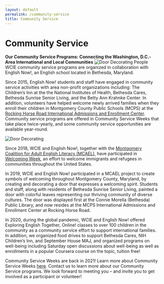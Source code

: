 ```yaml
---
layout: default
permalink: /community-service
title: Community Service
---
```

# Community Service
**Our Community Service Programs: Connecting the Washington, D.C.-Area International and Local Communities**
![Door Decorating People](/assets/images/community-service-and-ssl/door-decoration-people.png "Door Decorating People") WCIE community service programs are organized in collaboration with English Now!, an English school located in Bethesda, Maryland.

Since 2015, English Now! students and staff have engaged in community service activities with area non-profit organizations including: The Children’s Inn at the the National Institutes of Health, Bethesda Cares, Bethesda Sunrise Senior Living, and the Betty Ann Krahnke Center. In addition, volunteers have helped welcome newly arrived families when they enroll their children in Montgomery County Public Schools (MCPS) at the [Rocking Horse Road International Admissions and Enrollment Center](https://montgomerycountymd.galaxydigital.com/need/detail/?need_id=434317). Community service programs are offered in Community Service Weeks that take place twice-yearly, and some community service opportunities are available year-round.

![Door Decorating](/assets/images/community-service-and-ssl/door-decoration.png "Door Decorating")

Since 2018, WCIE and English Now!, together with the [Montgomery Coalition for Adult English Literacy (MCAEL)](http://mcael.org/), have participated in [Welcoming Week](http://welcomingweek.org/), an effort to welcome immigrants and refugees in communities throughout the United States.

In 2019, WCIE and English Now! participated in a MCAEL project to create symbols of welcoming throughout Montgomery County, Maryland, by creating and decorating a door that expresses a welcoming spirit. Students and staff, along with residents of Bethesda Sunrise Senior Living, painted a door with colorful leaves representing our thriving community of diverse cultures. The door was displayed first at the Connie Morella (Bethesda) Public Library, and now resides at the MCPS International Admissions and Enrollment Center at Rocking Horse Road.

In 2020, during the global pandemic, WCIE and English Now! offered Exploring English Together, Online! classes to over 100 children in the community as a community service effort to support international families. In addition, we organized food drives to support Bethesda Cares, NIH Children’s Inn, and September House MAJ, and organized programs on well-being including Saturday open discussions about well-being as well as enrollments in a popular Coursera course on the topic, tuition free!

Community Service Weeks are back in 2021! Learn more about Community Service Weeks [here](/community-service/community-service-weeks). Contact us to learn more about our Community Service programs. We look forward to meeting you – and invite you to get involved as a participant or volunteer!
